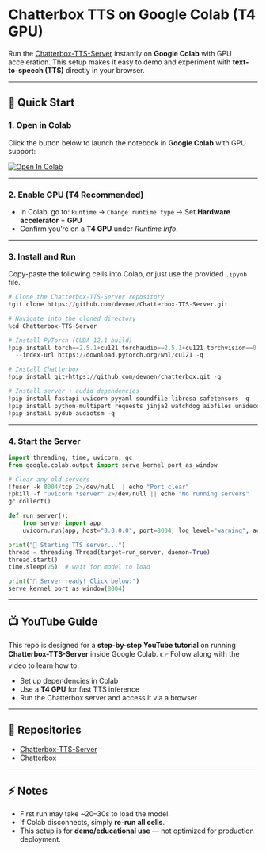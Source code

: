 # Chatterbox TTS on Google Colab (T4 GPU)

Run the [Chatterbox-TTS-Server](https://github.com/devnen/Chatterbox-TTS-Server) instantly on **Google Colab** with GPU acceleration.
This setup makes it easy to demo and experiment with **text-to-speech (TTS)** directly in your browser.

---

## 🚀 Quick Start

### 1. Open in Colab

Click the button below to launch the notebook in **Google Colab** with GPU support:

[![Open In Colab](https://colab.research.google.com/assets/colab-badge.svg)](https://colab.research.google.com/github/your-username/your-repo-name/blob/main/chatterbox_colab.ipynb)

---

### 2. Enable GPU (T4 Recommended)

* In Colab, go to:
  `Runtime` → `Change runtime type` → Set **Hardware accelerator** = **GPU**
* Confirm you’re on a **T4 GPU** under *Runtime Info*.

---

### 3. Install and Run

Copy-paste the following cells into Colab, or just use the provided `.ipynb` file.

```python
# Clone the Chatterbox-TTS-Server repository
!git clone https://github.com/devnen/Chatterbox-TTS-Server.git

# Navigate into the cloned directory
%cd Chatterbox-TTS-Server

# Install PyTorch (CUDA 12.1 build)
!pip install torch==2.5.1+cu121 torchaudio==2.5.1+cu121 torchvision==0.20.1+cu121 \
  --index-url https://download.pytorch.org/whl/cu121 -q

# Install Chatterbox
!pip install git+https://github.com/devnen/chatterbox.git -q

# Install server + audio dependencies
!pip install fastapi uvicorn pyyaml soundfile librosa safetensors -q
!pip install python-multipart requests jinja2 watchdog aiofiles unidecode inflect tqdm -q
!pip install pydub audiotsm -q
```

---

### 4. Start the Server

```python
import threading, time, uvicorn, gc
from google.colab.output import serve_kernel_port_as_window

# Clear any old servers
!fuser -k 8004/tcp 2>/dev/null || echo "Port clear"
!pkill -f "uvicorn.*server" 2>/dev/null || echo "No running servers"
gc.collect()

def run_server():
    from server import app
    uvicorn.run(app, host="0.0.0.0", port=8004, log_level="warning", access_log=False)

print("🚀 Starting TTS server...")
thread = threading.Thread(target=run_server, daemon=True)
thread.start()
time.sleep(25)  # wait for model to load

print("🎉 Server ready! Click below:")
serve_kernel_port_as_window(8004)
```

---

## 📺 YouTube Guide

This repo is designed for a **step-by-step YouTube tutorial** on running **Chatterbox-TTS-Server** inside Google Colab.
👉 Follow along with the video to learn how to:

* Set up dependencies in Colab
* Use a **T4 GPU** for fast TTS inference
* Run the Chatterbox server and access it via a browser

---

## 🔗 Repositories

* [Chatterbox-TTS-Server](https://github.com/devnen/Chatterbox-TTS-Server)
* [Chatterbox](https://github.com/devnen/chatterbox)

---

## ⚡ Notes

* First run may take \~20–30s to load the model.
* If Colab disconnects, simply **re-run all cells**.
* This setup is for **demo/educational use** — not optimized for production deployment.

